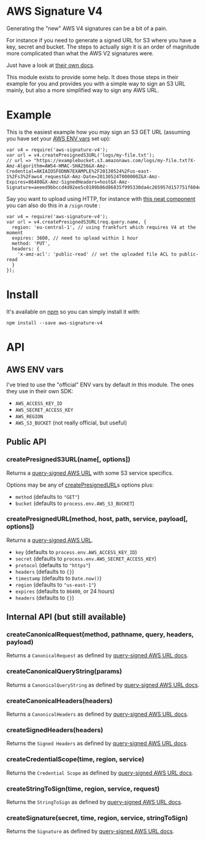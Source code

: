 AWS Signature V4
================

Generating the "new" AWS V4 signatures can be a bit of a pain.

For instance if you need to generate a signed URL for S3 where you have a key, secret and bucket. The steps to actually sign it is an order of magnitude more complicated than what the AWS V2 signatures were.

Just have a look at [their own docs](sign-query-docs).

This module exists to provide some help. It does those steps in their example for you and provides you with a simple way to sign an S3 URL mainly, but also a more simplified way to sign any AWS URL.

# Example

This is the easiest example how you may sign an S3 GET URL (assuming you have set your [AWS ENV vars](#aws-env-vars) set up):

```
var v4 = require('aws-signature-v4');
var url = v4.createPresignedS3URL('logs/my-file.txt');
// url => "https://examplebucket.s3.amazonaws.com/logs/my-file.txt?X-Amz-Algorithm=AWS4-HMAC-SHA256&X-Amz-Credential=AKIAIOSFODNN7EXAMPLE%2F20130524%2Fus-east-1%2Fs3%2Faws4_request&X-Amz-Date=20130524T000000Z&X-Amz-Expires=86400&X-Amz-SignedHeaders=host&X-Amz-Signature=aeeed9bbccd4d02ee5c0109b86d86835f995330da4c265957d157751f604d404"
```

Say you want to upload using HTTP, for instance with [this neat component](s3-component) you can also do this in a `/sign` route :

```
var v4 = require('aws-signature-v4');
var url = v4.createPresignedS3URL(req.query.name, {
  region: 'eu-central-1', // using frankfurt which requires V4 at the moment
  expires: 3600, // need to upload within 1 hour
  method: 'PUT',
  headers: {
    'x-amz-acl': 'public-read' // set the uploaded file ACL to public-read
  }
});
```

# Install

It's available on [npm](https://npmjs.org) so you can simply install it with:

```
npm install --save aws-signature-v4
```


# API

## AWS ENV vars

I've tried to use the "official" ENV vars by default in this module. The ones they use in their own SDK:

- `AWS_ACCESS_KEY_ID`
- `AWS_SECRET_ACCESS_KEY`
- `AWS_REGION`
- `AWS_S3_BUCKET` (not really official, but useful)


## Public API

### createPresignedS3URL(name[, options])

Returns a [query-signed AWS URL](sign-query-docs) with some S3 service specifics.

Options may be any of [createPresignedURL](#createpresignedurlmethod-host-path-service-payload-options)s options plus:

- `method` (defaults to `"GET"`)
- `bucket` (defaults to `process.env.AWS_S3_BUCKET`)

### createPresignedURL(method, host, path, service, payload[, options])

Returns a [query-signed AWS URL](sign-query-docs).

- `key` (defaults to `process.env.AWS_ACCESS_KEY_ID`)
- `secret` (defaults to `process.env.AWS_SECRET_ACCESS_KEY`)
- `protocol` (defaults to `"https"`)
- `headers` (defaults to `{}`)
- `timestamp` (defaults to `Date.now()`)
- `region` (defaults to `"us-east-1"`)
- `expires` (defaults to `86400`, or 24 hours)
- `headers` (defaults to `{}`)

## Internal API (but still available)

### createCanonicalRequest(method, pathname, query, headers, payload)

Returns a `CanonicalRequest` as defined by [query-signed AWS URL docs](sign-query-docs).

### createCanonicalQueryString(params)

Returns a `CanonicalQueryString` as defined by [query-signed AWS URL docs](sign-query-docs).

### createCanonicalHeaders(headers)

Returns a `CanonicalHeaders` as defined by [query-signed AWS URL docs](sign-query-docs).

### createSignedHeaders(headers)

Returns the `Signed Headers` as defined by [query-signed AWS URL docs](sign-query-docs).

### createCredentialScope(time, region, service)

Returns the `Credential Scope` as defined by [query-signed AWS URL docs](sign-query-docs).

### createStringToSign(time, region, service, request)

Returns the `StringToSign` as defined by [query-signed AWS URL docs](sign-query-docs).

### createSignature(secret, time, region, service, stringToSign)

Returns the `Signature` as defined by [query-signed AWS URL docs](sign-query-docs).


[sign-query-docs]: http://docs.aws.amazon.com/AmazonS3/latest/API/sigv4-query-string-auth.html
[s3-component]: https://github.com/component/s3/tree/0.3.x